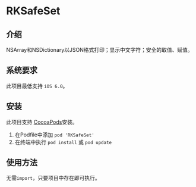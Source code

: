 # RKSafeSet


## 介绍

NSArray和NSDictionary以JSON格式打印；显示中文字符；安全的取值、赋值。


## 系统要求

此项目最低支持 `iOS 6.0`。


## 安装

此项目支持 [CocoaPods](http://cocoapods.org)安装。

1. 在Podfile中添加 `pod 'RKSafeSet' `
2. 在终端中执行 `pod install` 或 `pod update`


## 使用方法

无需`import`，只要项目中存在即可执行。    


